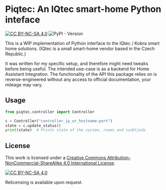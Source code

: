 # Piqtec: An IQtec smart-home Python inteface

[![CC BY-NC-SA 4.0][cc-by-nc-sa-shield]][cc-by-nc-sa] ![PyPI - Version](https://img.shields.io/pypi/v/piqtec)

This is a WIP implementation of Python interface to the IQtec / Kobra smart home solutions.
(IQtec is a small smart-home vendor based in the Czech Republic.)

It was written for my specific setup, and therefore might need tweaks before being useful.
The intended use-case is as a backend for Home Assistant Integration.
The functionality of the API this package relies on is reverse-engineered without any access to official documentation,
your mileage may vary.

## Usage

```python
from piqtec.controller import Controller

c = Controller("controller_ip_or_hostname:port")
state = c.update_status()
print(state)  # Prints state of the system, rooms and sunblinds
```

## License

This work is licensed under a
[Creative Commons Attribution-NonCommercial-ShareAlike 4.0 International License][cc-by-nc-sa].

[![CC BY-NC-SA 4.0][cc-by-nc-sa-image]][cc-by-nc-sa]

Relicensing is available upon request.

[cc-by-nc-sa]: http://creativecommons.org/licenses/by-nc-sa/4.0/

[cc-by-nc-sa-image]: https://licensebuttons.net/l/by-nc-sa/4.0/88x31.png

[cc-by-nc-sa-shield]: https://img.shields.io/badge/License-CC%20BY--NC--SA%204.0-lightgrey.svg
